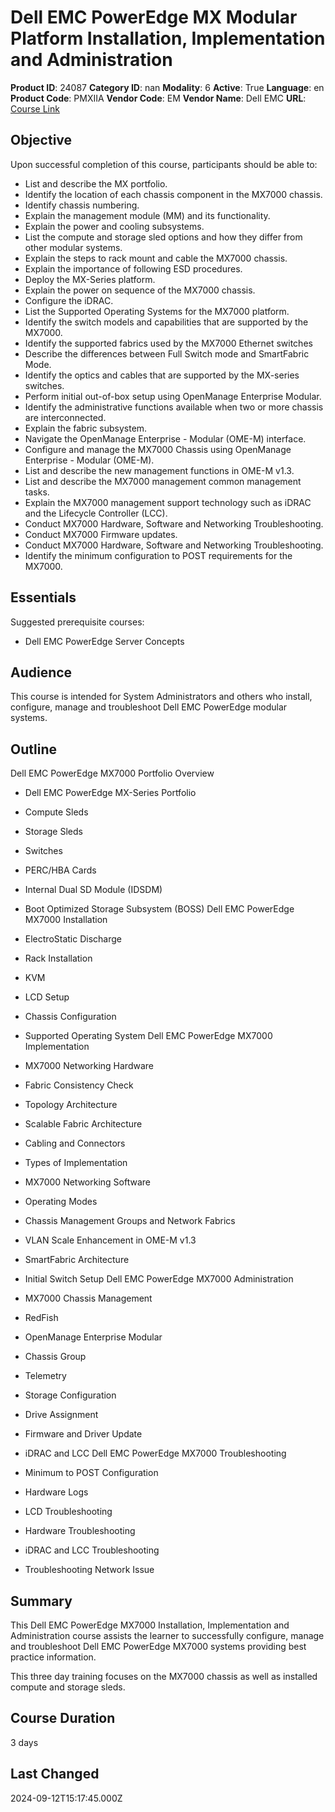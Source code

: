 # Dell EMC PowerEdge MX Modular Platform Installation, Implementation and Administration

**Product ID**: 24087
**Category ID**: nan
**Modality**: 6
**Active**: True
**Language**: en
**Product Code**: PMXIIA
**Vendor Code**: EM
**Vendor Name**: Dell EMC
**URL**: [Course Link](https://www.fastlaneus.com/course/emc-pmxiia)

## Objective
Upon successful completion of this course, participants should be able to:


- List and describe the MX portfolio.
- Identify the location of each chassis component in the MX7000 chassis.
- Identify chassis numbering.
- Explain the management module (MM) and its functionality.
- Explain the power and cooling subsystems.
- List the compute and storage sled options and how they differ from other modular systems.
- Explain the steps to rack mount and cable the MX7000 chassis.
- Explain the importance of following ESD procedures.
- Deploy the MX-Series platform.
- Explain the power on sequence of the MX7000 chassis.
- Configure the iDRAC.
- List the Supported Operating Systems for the MX7000 platform.
- Identify the switch models and capabilities that are supported by the MX7000.
- Identify the supported fabrics used by the MX7000 Ethernet switches
- Describe the differences between Full Switch mode and SmartFabric Mode.
- Identify the optics and cables that are supported by the MX-series switches.
- Perform initial out-of-box setup using OpenManage Enterprise Modular.
- Identify the administrative functions available when two or more chassis are interconnected.
- Explain the fabric subsystem.
- Navigate the OpenManage Enterprise - Modular (OME-M) interface.
- Configure and manage the MX7000 Chassis using OpenManage Enterprise - Modular (OME-M).
- List and describe the new management functions in OME-M v1.3.
- List and describe the MX7000 management common management tasks.
- Explain the MX7000 management support technology such as iDRAC and the Lifecycle Controller (LCC).
- Conduct MX7000 Hardware, Software and Networking Troubleshooting.
- Conduct MX7000 Firmware updates.
- Conduct MX7000 Hardware, Software and Networking Troubleshooting.
- Identify the minimum configuration to POST requirements for the MX7000.

## Essentials
Suggested prerequisite courses:


- Dell EMC PowerEdge Server Concepts

## Audience
This course is intended for System Administrators and others who install, configure, manage and troubleshoot Dell EMC PowerEdge modular systems.

## Outline
Dell EMC PowerEdge MX7000 Portfolio Overview


- Dell EMC PowerEdge MX-Series Portfolio
- Compute Sleds
- Storage Sleds
- Switches
- PERC/HBA Cards
- Internal Dual SD Module (IDSDM)
- Boot Optimized Storage Subsystem (BOSS)
Dell EMC PowerEdge MX7000 Installation


- ElectroStatic Discharge
- Rack Installation
- KVM
- LCD Setup
- Chassis Configuration
- Supported Operating System
Dell EMC PowerEdge MX7000 Implementation


- MX7000 Networking Hardware
- Fabric Consistency Check
- Topology Architecture
- Scalable Fabric Architecture
- Cabling and Connectors
- Types of Implementation
- MX7000 Networking Software
- Operating Modes
- Chassis Management Groups and Network Fabrics
- VLAN Scale Enhancement in OME-M v1.3
- SmartFabric Architecture
- Initial Switch Setup
Dell EMC PowerEdge MX7000 Administration


- MX7000 Chassis Management
- RedFish
- OpenManage Enterprise Modular
- Chassis Group
- Telemetry
- Storage Configuration
- Drive Assignment
- Firmware and Driver Update
- iDRAC and LCC
Dell EMC PowerEdge MX7000 Troubleshooting


- Minimum to POST Configuration
- Hardware Logs
- LCD Troubleshooting
- Hardware Troubleshooting
- iDRAC and LCC Troubleshooting
- Troubleshooting Network Issue

## Summary
This Dell EMC PowerEdge MX7000 Installation, Implementation and Administration course assists the learner to successfully configure, manage and troubleshoot Dell EMC PowerEdge MX7000 systems providing best practice information.

This three day training focuses on the MX7000 chassis as well as installed compute and storage sleds.

## Course Duration
3 days

## Last Changed
2024-09-12T15:17:45.000Z
